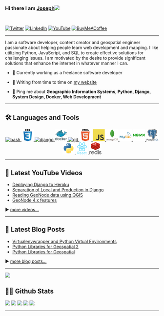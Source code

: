 ### Hi there I am [Joseph](https://linktr.ee/josephkariuki)<img src="https://raw.githubusercontent.com/MartinHeinz/MartinHeinz/master/wave.gif" width="30px">
<br/>

[![Twitter](https://img.shields.io/badge/Twitter-%231DA1F2.svg?style=for-the-badge&logo=Twitter&logoColor=white)](https://twitter.com/jkariscodes)
[![LinkedIn](https://img.shields.io/badge/linkedin-%230077B5.svg?style=for-the-badge&logo=linkedin&logoColor=white)](https://linkedin.com/in/josephkariuki)
[![YouTube](https://img.shields.io/badge/YouTube-%23FF0000.svg?style=for-the-badge&logo=YouTube&logoColor=white)](https://www.youtube.com/@kariscodes) [![BuyMeACoffee](https://img.shields.io/badge/Buy%20Me%20a%20Coffee-ffdd00?style=for-the-badge&logo=buy-me-a-coffee&logoColor=black)](https://www.buymeacoffee.com/jkariukidev)

---

I am a software developer, content creator and geospatial engineer passionate about helping people learn web development and mapping. I like utilizing Python, JavaScript, and SQL to create effective solutions for challenging issues. I am motivated by the desire to provide significant solutions that enhance the internet in whatever manner I can.

- 🔭 Currently working as a freelance software developer

- 🌱 Writing from time to time on [my website](https://josephkariuki.com/articles/)

- 💬 Ping me about **Geographic Information Systems, Python, Django, System Design, Docker, Web Development**

---

## 🛠️ Languages and Tools

<p align="center"><a href="https://www.gnu.org/software/bash/" target="_blank" rel="noreferrer"> <img src="https://www.vectorlogo.zone/logos/gnu_bash/gnu_bash-icon.svg" alt="bash" width="40" height="40"/> </a> <a href="https://www.w3schools.com/css/" target="_blank" rel="noreferrer"> <img src="https://raw.githubusercontent.com/devicons/devicon/master/icons/css3/css3-original-wordmark.svg" alt="css3" width="40" height="40"/> </a> <a href="https://www.djangoproject.com/" target="_blank" rel="noreferrer"> <img src="https://avatars.githubusercontent.com/u/27804?s=200&v=4" alt="django" width="40" height="40"/> </a> <a href="https://www.docker.com/" target="_blank" rel="noreferrer"> <img src="https://raw.githubusercontent.com/devicons/devicon/master/icons/docker/docker-original-wordmark.svg" alt="docker" width="40" height="40"/> </a> <a href="https://git-scm.com/" target="_blank" rel="noreferrer"> <img src="https://www.vectorlogo.zone/logos/git-scm/git-scm-icon.svg" alt="git" width="40" height="40"/> </a> <a href="https://www.w3.org/html/" target="_blank" rel="noreferrer"> <img src="https://raw.githubusercontent.com/devicons/devicon/master/icons/html5/html5-original-wordmark.svg" alt="html5" width="40" height="40"/> </a> <a href="https://developer.mozilla.org/en-US/docs/Web/JavaScript" target="_blank" rel="noreferrer"> <img src="https://raw.githubusercontent.com/devicons/devicon/master/icons/javascript/javascript-original.svg" alt="javascript" width="40" height="40"/> </a> </a> <a href="https://www.mongodb.com/" target="_blank" rel="noreferrer"> <img src="https://raw.githubusercontent.com/devicons/devicon/master/icons/mongodb/mongodb-original-wordmark.svg" alt="mongodb" width="40" height="40"/> </a> <a href="https://www.mysql.com/" target="_blank" rel="noreferrer"> <img src="https://raw.githubusercontent.com/devicons/devicon/master/icons/mysql/mysql-original-wordmark.svg" alt="mysql" width="40" height="40"/> </a> <a href="https://www.nginx.com" target="_blank" rel="noreferrer"> <img src="https://raw.githubusercontent.com/devicons/devicon/master/icons/nginx/nginx-original.svg" alt="nginx" width="40" height="40"/> </a> <a href="https://www.postgresql.org" target="_blank" rel="noreferrer"> <img src="https://raw.githubusercontent.com/devicons/devicon/master/icons/postgresql/postgresql-original-wordmark.svg" alt="postgresql" width="40" height="40"/> </a> <a href="https://www.python.org" target="_blank" rel="noreferrer"> <img src="https://raw.githubusercontent.com/devicons/devicon/master/icons/python/python-original.svg" alt="python" width="40" height="40"/> </a> <a href="https://reactjs.org/" target="_blank" rel="noreferrer"> <img src="https://raw.githubusercontent.com/devicons/devicon/master/icons/react/react-original-wordmark.svg" alt="react" width="40" height="40"/> </a> <a href="https://redis.io" target="_blank" rel="noreferrer"> <img src="https://raw.githubusercontent.com/devicons/devicon/master/icons/redis/redis-original-wordmark.svg" alt="redis" width="40" height="40"/> </a></p>

---

## 📝 Latest YouTube Videos

<!-- YOUTUBE-VIDEOS-LIST:START -->
- [Deploying Django to Heroku](https://www.youtube.com/watch?v=KjYjRvDN63k)
- [Separation of Local and Production in Django](https://www.youtube.com/watch?v=6WkaonDbLPk)
- [Reading GeoNode data using QGIS](https://www.youtube.com/watch?v=QqNZVDByyWo)
- [GeoNode 4.x features](https://www.youtube.com/watch?v=nH7x63rbArM)
<!-- YOUTUBE-VIDEOS-LIST:END -->

▶️ [more videos...](https://www.youtube.com/channel/UCGQiFQyfPSoOgVhLRiuEXTQ?sub_confirmation=1)

---

## 📝 Latest Blog Posts

<!-- BLOG-POST-LIST:START -->
- [Virtualenvwrapper and Python Virtual Environments](https://dev.to/jkariukidev/virtualenvwrapper-python-virtual-environments-3fj7)
- [Python Libraries for Geospatial 2](https://josephkariuki.com/python-libraries-for-geospatial-2-f28e37e2/)
- [Python Libraries for Geospatial](https://josephkariuki.com/python-libraries-for-geospatial-85f44b52/)
<!-- BLOG-POST-LIST:END -->
▶️ [more blog posts...](https://josephkariuki.com/articles/)

---

![](https://komarev.com/ghpvc/?username=jkariscodes&style=flat-square)

## 👨‍💻 Github Stats
![](http://github-profile-summary-cards.vercel.app/api/cards/profile-details?username=jkariscodes&theme=city_lights)
![](http://github-profile-summary-cards.vercel.app/api/cards/repos-per-language?username=jkariscodes&theme=city_lights)
![](http://github-profile-summary-cards.vercel.app/api/cards/most-commit-language?username=jkariscodes&theme=city_lights) 
![](http://github-profile-summary-cards.vercel.app/api/cards/stats?username=jkariscodes&theme=city_lights) 
![](http://github-profile-summary-cards.vercel.app/api/cards/productive-time?username=jkariscodes&theme=city_lights&utcOffset=3) 

---
